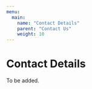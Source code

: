 ```yaml
---
menu:
  main:
    name: "Contact Details"
    parent: "Contact Us"
    weight: 10
---
```


# Contact Details

To be added.
